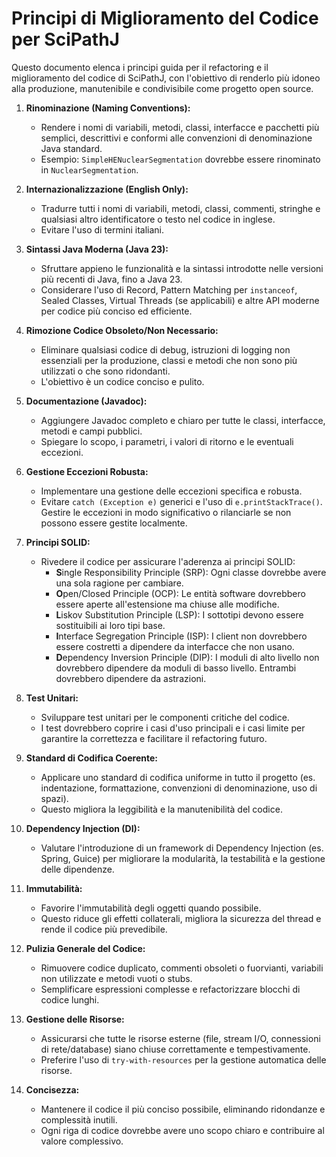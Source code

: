 # Principi di Miglioramento del Codice per SciPathJ

Questo documento elenca i principi guida per il refactoring e il miglioramento del codice di SciPathJ, con l'obiettivo di renderlo più idoneo alla produzione, manutenibile e condivisibile come progetto open source.

1.  **Rinominazione (Naming Conventions):**
    *   Rendere i nomi di variabili, metodi, classi, interfacce e pacchetti più semplici, descrittivi e conformi alle convenzioni di denominazione Java standard.
    *   Esempio: `SimpleHENuclearSegmentation` dovrebbe essere rinominato in `NuclearSegmentation`.

2.  **Internazionalizzazione (English Only):**
    *   Tradurre tutti i nomi di variabili, metodi, classi, commenti, stringhe e qualsiasi altro identificatore o testo nel codice in inglese.
    *   Evitare l'uso di termini italiani.

3.  **Sintassi Java Moderna (Java 23):**
    *   Sfruttare appieno le funzionalità e la sintassi introdotte nelle versioni più recenti di Java, fino a Java 23.
    *   Considerare l'uso di Record, Pattern Matching per `instanceof`, Sealed Classes, Virtual Threads (se applicabili) e altre API moderne per codice più conciso ed efficiente.

4.  **Rimozione Codice Obsoleto/Non Necessario:**
    *   Eliminare qualsiasi codice di debug, istruzioni di logging non essenziali per la produzione, classi e metodi che non sono più utilizzati o che sono ridondanti.
    *   L'obiettivo è un codice conciso e pulito.

5.  **Documentazione (Javadoc):**
    *   Aggiungere Javadoc completo e chiaro per tutte le classi, interfacce, metodi e campi pubblici.
    *   Spiegare lo scopo, i parametri, i valori di ritorno e le eventuali eccezioni.

6.  **Gestione Eccezioni Robusta:**
    *   Implementare una gestione delle eccezioni specifica e robusta.
    *   Evitare `catch (Exception e)` generici e l'uso di `e.printStackTrace()`. Gestire le eccezioni in modo significativo o rilanciarle se non possono essere gestite localmente.

7.  **Principi SOLID:**
    *   Rivedere il codice per assicurare l'aderenza ai principi SOLID:
        *   **S**ingle Responsibility Principle (SRP): Ogni classe dovrebbe avere una sola ragione per cambiare.
        *   **O**pen/Closed Principle (OCP): Le entità software dovrebbero essere aperte all'estensione ma chiuse alle modifiche.
        *   **L**iskov Substitution Principle (LSP): I sottotipi devono essere sostituibili ai loro tipi base.
        *   **I**nterface Segregation Principle (ISP): I client non dovrebbero essere costretti a dipendere da interfacce che non usano.
        *   **D**ependency Inversion Principle (DIP): I moduli di alto livello non dovrebbero dipendere da moduli di basso livello. Entrambi dovrebbero dipendere da astrazioni.

8.  **Test Unitari:**
    *   Sviluppare test unitari per le componenti critiche del codice.
    *   I test dovrebbero coprire i casi d'uso principali e i casi limite per garantire la correttezza e facilitare il refactoring futuro.

9.  **Standard di Codifica Coerente:**
    *   Applicare uno standard di codifica uniforme in tutto il progetto (es. indentazione, formattazione, convenzioni di denominazione, uso di spazi).
    *   Questo migliora la leggibilità e la manutenibilità del codice.

10. **Dependency Injection (DI):**
    *   Valutare l'introduzione di un framework di Dependency Injection (es. Spring, Guice) per migliorare la modularità, la testabilità e la gestione delle dipendenze.

11. **Immutabilità:**
    *   Favorire l'immutabilità degli oggetti quando possibile.
    *   Questo riduce gli effetti collaterali, migliora la sicurezza del thread e rende il codice più prevedibile.

12. **Pulizia Generale del Codice:**
    *   Rimuovere codice duplicato, commenti obsoleti o fuorvianti, variabili non utilizzate e metodi vuoti o stubs.
    *   Semplificare espressioni complesse e refactorizzare blocchi di codice lunghi.

13. **Gestione delle Risorse:**
    *   Assicurarsi che tutte le risorse esterne (file, stream I/O, connessioni di rete/database) siano chiuse correttamente e tempestivamente.
    *   Preferire l'uso di `try-with-resources` per la gestione automatica delle risorse.

14. **Concisezza:**
    *   Mantenere il codice il più conciso possibile, eliminando ridondanze e complessità inutili.
    *   Ogni riga di codice dovrebbe avere uno scopo chiaro e contribuire al valore complessivo.